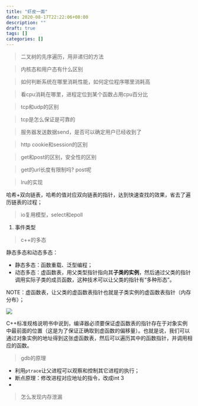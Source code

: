 ```yaml
---
title: "虾皮一面"
date: 2020-08-17T22:22:06+08:00
description: ""
draft: true
tags: []
categories: []
---
```




> 二叉树的先序遍历，用非递归的方法



> 内核态和用户态有什么区别


> 如何判断系统在哪里消耗性能，如何定位程序哪里消耗高


> 看cpu消耗在哪里，进程定位到某个函数占用cpu百分比


> tcp和udp的区别


> tcp是怎么保证是可靠的


> 服务器发送数据send，是否可以确定用户已经收到了

> http cookie和session的区别


> get和post的区别，安全性的区别


> get的url长度有限制吗? post呢


> lru的实现

哈希+双向链表，哈希的值对应双向链表的指针，达到快速查找的效果，省去了遍历链表的过程；

> io复用模型，select和epoll

1. 事件类型


> c++的多态

静态多态和动态多态：

* 静态多态：函数重载、泛型编程；
* 动态多态：虚函数表，用父类型指针指向其**子类的实例**，然后通过父类的指针调用实际子类的成员函数，这种技术可以让父类的指针有“多种形态”。

NOTE：虚函数表，让父类的虚函数表指针也就是子类实例的虚函数表指针（内存分布）；

![](https://gitee.com/chengshuyi/scripts/raw/master/img/1597908983(1).png)

C++标准规格说明书中说到，编译器必须要保证虚函数表的指针存在于对象实例中最前面的位置（这是为了保证正确取到虚函数的偏移量）。也就是说，我们可以通过对象实例的地址得到这张虚函数表，然后可以遍历其中的函数指针，并调用相应的函数。

> gdb的原理

* 利用`ptrace`让父进程可以观察和控制其它进程的执行；
* 断点原理：修改进程对应地址的指令，改成int 3
* 


> 怎么发现内存泄漏



